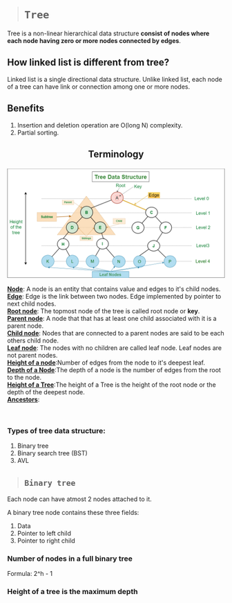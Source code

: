 > # **```Tree```**

Tree is a non-linear hierarchical data structure **consist of nodes where each node having zero or more nodes connected by edges**.

## **How linked list is different from tree?**

Linked list is a single directional data structure. Unlike linked list, each node of a tree can have link or connection among one or more nodes.

## **Benefits**

1. Insertion and deletion operation are O(long N) complexity.
2. Partial sorting.

## <p align="center">**Terminology**</p>

![](./tree1.png)

<ins>**Node**</ins>: A node is an entity that contains value and edges to it's child nodes.  
<ins>**Edge**</ins>: Edge is the link between two nodes. Edge implemented by pointer to next child nodes.  
<ins>**Root node**</ins>: The topmost node of the tree is called root node or **key**.  
<ins>**Parent node**</ins>: A node that that has at least one child associated with it is a parent node.  
<ins>**Child node**</ins>: Nodes that are connected to a parent nodes are said to be each others child node.  
<ins>**Leaf node**</ins>: The nodes with no children are called leaf node. Leaf nodes are not parent nodes.  
<ins>**Height of a node**</ins>:Number of edges from the node to it's deepest leaf.  
<ins>**Depth of a Node**</ins>:The depth of a node is the number of edges from the root to the node.  
<ins>**Height of a Tree**</ins>:The height of a Tree is the height of the root node or the depth of the deepest node.  
<ins>**Ancestors**</ins>:

&nbsp;

### **Types of tree data structure:**

1. Binary tree
2. Binary search tree (BST)
3. AVL

> ## **```Binary tree```**

Each node can have atmost 2 nodes attached to it.  

A binary tree node contains these three fields:

1. Data
2. Pointer to left child
3. Pointer to right child

### Number of nodes in a full binary tree
Formula: 2^h - 1

### Height of a tree is the maximum depth